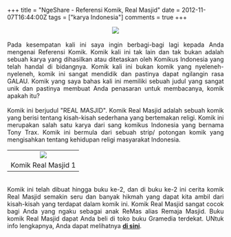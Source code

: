 +++
title = "NgeShare - Referensi Komik, Real Masjid"
date = 2012-11-07T16:44:00Z
tags = ["karya Indonesia"]
comments = true
+++

<center><img border="0" src="https://1.bp.blogspot.com/-b_jDw7MhH54/UJotNOTPK8I/AAAAAAAAFAw/DGzo_8m4MiE/s1600/mon.jpg" /></center><br />
<div style="text-align: justify;">Pada kesempatan kali ini saya ingin berbagi-bagi lagi kepada Anda mengenai Referensi Komik. Komik kali ini tak lain dan tak bukan adalah sebuah karya yang dihasilkan atau ditetaskan oleh Komikus Indonesia yang telah handal di bidangnya. Komik kali ini bukan komik yang nyeleneh-nyeleneh, komik ini sangat mendidik dan pastinya dapat ngilangin rasa GALAU. Komik yang saya bahas kali ini memiliki sebuah judul yang sangat unik dan pastinya membuat Anda penasaran untuk membacanya, komik apakah itu?<br /><br />
Komik ini berjudul "REAL MASJID". Komik Real Masjid adalah sebuah komik yang berisi tentang kisah-kisah sederhana yang bertemakan religi. Komik ini merupakan salah satu karya dari sang komikus Indonesia yang bernama Tony Trax. Komik ini bermula dari sebuah strip/ potongan komik yang mengisahkan tentang kehidupan religi masyarakat Indonesia.<br />
<table cellpadding="0" cellspacing="0" class="tr-caption-container" style="margin-left: auto; margin-right: auto; text-align: left;"><tbody><tr><td style="text-align: center;"><img border="0" src="https://3.bp.blogspot.com/-fgQxAgRldgk/UJoq9uWWhgI/AAAAAAAAFAo/eRTOuKxCSKo/s1600/realmasjid1.jpg" /></td></tr><tr><td class="tr-caption" style="text-align: center;">Komik Real Masjid 1</td></tr></tbody></table><br />
Komik ini telah dibuat hingga buku ke-2, dan di buku ke-2 ini cerita komik Real Masjid semakin seru dan banyak hikmah yang dapat kita ambil dari kisah-kisah yang terdapat dalam komik ini. Komik Real Masjid sangat cocok bagi Anda yang ngaku sebagai anak ReMas alias Remaja Masjid. Buku komik Real Masjid dapat Anda beli di toko buku Gramedia terdekat. UNtuk info lengkapnya, Anda dapat melihatnya <a href="https://www.tonytrax.com/" target="_blank"><b>di sini</b></a>.</div>
